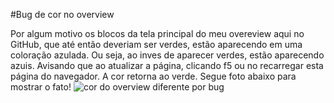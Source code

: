 #Bug de cor no overview

Por algum motivo os blocos da tela principal do meu overeview aqui no GitHub, que até então deveriam ser verdes, estão aparecendo em uma coloração azulada.
Ou seja, ao inves de aparecer verdes, estão aparecendo azuis.
Avisando que ao atualizar a página, clicando f5 ou no recarregar esta página do navegador. A cor retorna ao verde. 
Segue foto abaixo para mostrar o fato!
![cor do overview diferente por bug](https://user-images.githubusercontent.com/120544704/208850366-5ad99c4c-33a4-48f4-8076-db878fb21692.png)
